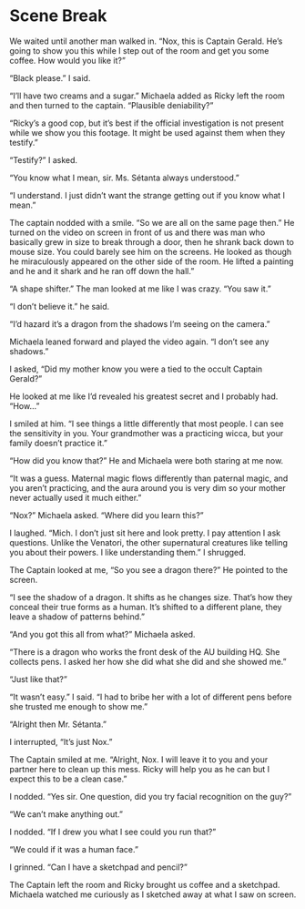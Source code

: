 #  Scene Break

We waited until another man walked in. “Nox, this is Captain Gerald. He’s going
to show you this while I step out of the room and get you some coffee. How would
you like it?”

“Black please.” I said.

“I’ll have two creams and a sugar.” Michaela added as Ricky left the room and
then turned to the captain. “Plausible deniability?”

“Ricky’s a good cop, but it’s best if the official investigation is not present
while we show you this footage. It might be used against them when they
testify.”

“Testify?” I asked.

“You know what I mean, sir. Ms. Sétanta always understood.”

“I understand. I just didn’t want the strange getting out if you know what I
mean.”

The captain nodded with a smile. “So we are all on the same page then.” He
turned on the video on screen in front of us and there was man who basically
grew in size to break through a door, then he shrank back down to mouse size.
You could barely see him on the screens. He looked as though he miraculously
appeared on the other side of the room. He lifted a painting and he and it shark
and he ran off down the hall.”

“A shape shifter.” The man looked at me like I was crazy. “You saw it.”

“I don’t believe it.” he said.

“I’d hazard it’s a dragon from the shadows I’m seeing on the camera.”

Michaela leaned forward and played the video again. “I don’t see any shadows.”

I asked, “Did my mother know you were a tied to the occult Captain Gerald?”

He looked at me like I’d revealed his greatest secret and I probably had. “How…”

I smiled at him. “I see things a little differently that most people. I can see
the sensitivity in you. Your grandmother was a practicing wicca, but your family
doesn’t practice it.”

“How did you know that?” He and Michaela were both staring at me now.

“It was a guess. Maternal magic flows differently than paternal magic, and you
aren’t practicing, and the aura around you is very dim so your mother never
actually used it much either.”

“Nox?” Michaela asked. “Where did you learn this?”

I laughed. “Mich. I don’t just sit here and look pretty. I pay attention I ask
questions. Unlike the Venatori, the other supernatural creatures like telling
you about their powers. I like understanding them.” I shrugged.

The Captain looked at me, “So you see a dragon there?” He pointed to the screen.

“I see the shadow of a dragon. It shifts as he changes size. That’s how they
conceal their true forms as a human. It’s shifted to a different plane, they
leave a shadow of patterns behind.”

“And you got this all from what?” Michaela asked.

“There is a dragon who works the front desk of the AU building HQ. She collects
pens. I asked her how she did what she did and she showed me.”

“Just like that?”

“It wasn’t easy.” I said. “I had to bribe her with a lot of different pens
before she trusted me enough to show me.”

“Alright then Mr. Sétanta.”

I interrupted, “It’s just Nox.”

The Captain smiled at me. “Alright, Nox. I will leave it to you and your partner
here to clean up this mess. Ricky will help you as he can but I expect this to
be a clean case.”

I nodded. “Yes sir. One question, did you try facial recognition on the guy?”

“We can’t make anything out.”

I nodded. “If I drew you what I see could you run that?”

“We could if it was a human face.”

I grinned. “Can I have a sketchpad and pencil?”

The Captain left the room and Ricky brought us coffee and a sketchpad. Michaela
watched me curiously as I sketched away at what I saw on screen.

